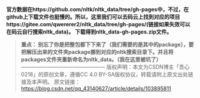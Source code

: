    **官方数据在https://github.com/nltk/nltk_data/tree/gh-pages中，不过，在github上下载文件也挺慢的。所以，这里我们可以去码云上找到对应的项目https://gitee.com/qwererer2/nltk_data/tree/gh-pages/(链接如果失效可以在码云自行搜索nltk_data)。 下载得到nltk_data-gh-pages.zip文件。**



> **重点： 别忘了你是把整包都下下来了（我们需要的是其中的package），要把解压出来的文件夹package挪到对应的nltk搜索目录下。并且将packages文件夹重新命名为nltk_data。（我在这里被坑了）**
> ————————————————
> 版权声明：本文为CSDN博主「吾心0218」的原创文章，遵循CC 4.0 BY-SA版权协议，转载请附上原文出处链接及本声明。
> 原文链接：https://blog.csdn.net/qq_43140627/article/details/103895811
